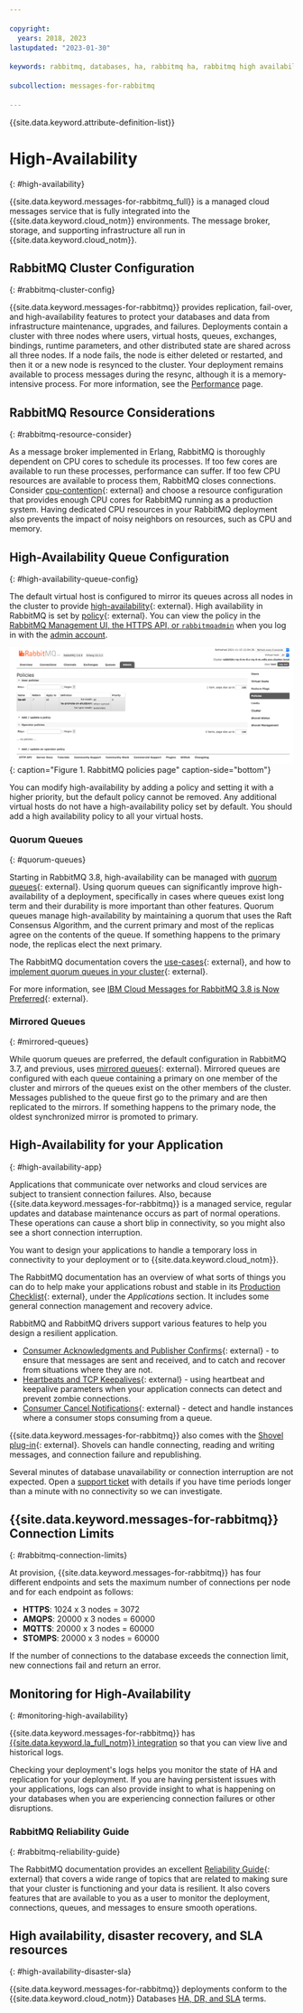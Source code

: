 ```yaml
---

copyright:
  years: 2018, 2023
lastupdated: "2023-01-30"

keywords: rabbitmq, databases, ha, rabbitmq ha, rabbitmq high availability, quorom queues

subcollection: messages-for-rabbitmq

---
```


{{site.data.keyword.attribute-definition-list}}

# High-Availability 
{: #high-availability}

{{site.data.keyword.messages-for-rabbitmq_full}} is a managed cloud messages service that is fully integrated into the {{site.data.keyword.cloud_notm}} environments. The message broker, storage, and supporting infrastructure all run in {{site.data.keyword.cloud_notm}}.

## RabbitMQ Cluster Configuration
{: #rabbitmq-cluster-config}

{{site.data.keyword.messages-for-rabbitmq}} provides replication, fail-over, and high-availability features to protect your databases and data from infrastructure maintenance, upgrades, and failures. Deployments contain a cluster with three nodes where users, virtual hosts, queues, exchanges, bindings, runtime parameters, and other distributed state are shared across all three nodes. If a node fails, the node is either deleted or restarted, and then it or a new node is resynced to the cluster. Your deployment remains available to process messages during the resync, although it is a memory-intensive process. For more information, see the [Performance](/docs/messages-for-rabbitmq?topic=messages-for-rabbitmq-performance) page.

## RabbitMQ Resource Considerations
{: #rabbitmq-resource-consider}

As a message broker implemented in Erlang, RabbitMQ is thoroughly dependent on CPU cores to schedule its processes. If too few cores are available to run these processes, performance can suffer. If too few CPU resources are available to process them, RabbitMQ closes connections. Consider [cpu-contention](https://www.rabbitmq.com/runtime.html#cpu-contention){: external} and choose a resource configuration that provides enough CPU cores for RabbitMQ running as a production system. Having dedicated CPU resources in your RabbitMQ deployment also prevents the impact of noisy neighbors on resources, such as CPU and memory.

## High-Availability Queue Configuration
{: #high-availability-queue-config}

The default virtual host is configured to mirror its queues across all nodes in the cluster to provide [high-availability](https://www.rabbitmq.com/ha.html){: external}. High availability in RabbitMQ is set by [policy](https://www.rabbitmq.com/parameters.html#policies){: external}. You can view the policy in the [RabbitMQ Management UI, the HTTPS API, or `rabbitmqadmin`](/docs/messages-for-rabbitmq?topic=messages-for-rabbitmq-management-plugin) when you log in with the [admin account](/docs/messages-for-rabbitmq?topic=messages-for-rabbitmq-user-management#the-admin-user).

![RabbitMQ policies page](images/ha-policies2.png){: caption="Figure 1. RabbitMQ policies page" caption-side="bottom"}

You can modify high-availability by adding a policy and setting it with a higher priority, but the default policy cannot be removed. Any additional virtual hosts do not have a high-availability policy set by default. You should add a high availability policy to all your virtual hosts.

### Quorum Queues
{: #quorum-queues}

Starting in RabbitMQ 3.8, high-availability can be managed with [quorum queues](https://www.rabbitmq.com/quorum-queues.html){: external}. Using quorum queues can significantly improve high-availability of a deployment, specifically in cases where queues exist long term and their durability is more important than other features. Quorum queues manage high-availability by maintaining a quorum that uses the Raft Consensus Algorithm, and the current primary and most of the replicas agree on the contents of the queue. If something happens to the primary node, the replicas elect the next primary.

The RabbitMQ documentation covers the [use-cases](https://www.rabbitmq.com/quorum-queues.html#use-cases){: external}, and how to [implement quorum queues in your cluster](https://www.rabbitmq.com/quorum-queues.html#usage){: external}.

For more information, see [IBM Cloud Messages for RabbitMQ 3.8 is Now Preferred](https://cms.ibm.com/cloud/blog/announcements/ibm-cloud-messages-for-rabbitmq-38-is-now-preferred){: external}.  

### Mirrored Queues
{: #mirrored-queues}

While quorum queues are preferred, the default configuration in RabbitMQ 3.7, and previous, uses [mirrored queues](https://www.rabbitmq.com/ha.html#what-is-mirroring){: external}. Mirrored queues are configured with each queue containing a primary on one member of the cluster and mirrors of the queues exist on the other members of the cluster. Messages published to the queue first go to the primary and are then replicated to the mirrors. If something happens to the primary node, the oldest synchronized mirror is promoted to primary.


## High-Availability for your Application
{: #high-availability-app}

Applications that communicate over networks and cloud services are subject to transient connection failures. Also, because {{site.data.keyword.messages-for-rabbitmq}} is a managed service, regular updates and database maintenance occurs as part of normal operations. These operations can cause a short blip in connectivity, so you might also see a short connection interruption.

You want to design your applications to handle a temporary loss in connectivity to your deployment or to {{site.data.keyword.cloud_notm}}. 

The RabbitMQ documentation has an overview of what sorts of things you can do to help make your applications robust and stable in its [Production Checklist](https://www.rabbitmq.com/production-checklist.html#apps){: external}, under the _Applications_ section. It includes some general connection management and recovery advice.

RabbitMQ and RabbitMQ drivers support various features to help you design a resilient application.
- [Consumer Acknowledgments and Publisher Confirms](https://www.rabbitmq.com/confirms.html){: external} - to ensure that messages are sent and received, and to catch and recover from situations where they are not. 
- [Heartbeats and TCP Keepalives](https://www.rabbitmq.com/heartbeats.html){: external} - using heartbeat and keepalive parameters when your application connects can detect and prevent zombie connections.
- [Consumer Cancel Notifications](https://www.rabbitmq.com/consumer-cancel.html){: external} - detect and handle instances where a consumer stops consuming from a queue.

{{site.data.keyword.messages-for-rabbitmq}} also comes with the [Shovel plug-in](https://www.rabbitmq.com/shovel.html){: external}. Shovels can handle connecting, reading and writing messages, and connection failure and republishing.

Several minutes of database unavailability or connection interruption are not expected. Open a [support ticket](https://cloud.ibm.com/unifiedsupport/cases/add) with details if you have time periods longer than a minute with no connectivity so we can investigate.

## {{site.data.keyword.messages-for-rabbitmq}} Connection Limits 
{: #rabbitmq-connection-limits}

At provision, {{site.data.keyword.messages-for-rabbitmq}} has four different endpoints and sets the maximum number of connections per node and for each endpoint as follows: 

* **HTTPS**: 1024 x 3 nodes = 3072
* **AMQPS**: 20000 x 3 nodes = 60000
* **MQTTS**: 20000 x 3 nodes = 60000
* **STOMPS**: 20000 x 3 nodes = 60000

If the number of connections to the database exceeds the connection limit, new connections fail and return an error.

## Monitoring for High-Availability
{: #monitoring-high-availability}

{{site.data.keyword.messages-for-rabbitmq}} has [{{site.data.keyword.la_full_notm}} integration](/docs/messages-for-rabbitmq?topic=cloud-databases-logging) so that you can view live and historical logs.

Checking your deployment's logs helps you monitor the state of HA and replication for your deployment. If you are having persistent issues with your applications, logs can also provide insight to what is happening on your databases when you are experiencing connection failures or other disruptions.

### RabbitMQ Reliability Guide
{: #rabbitmq-reliability-guide}

The RabbitMQ documentation provides an excellent [Reliability Guide](https://www.rabbitmq.com/reliability.html){: external} that covers a wide range of topics that are related to making sure that your cluster is functioning and your data is resilient. It also covers features that are available to you as a user to monitor the deployment, connections, queues, and messages to ensure smooth operations.

## High availability, disaster recovery, and SLA resources
{: #high-availability-disaster-sla}

{{site.data.keyword.messages-for-rabbitmq}} deployments conform to the {{site.data.keyword.cloud_notm}} Databases [HA, DR, and SLA](/docs/cloud-databases?topic=cloud-databases-ha-dr) terms.

